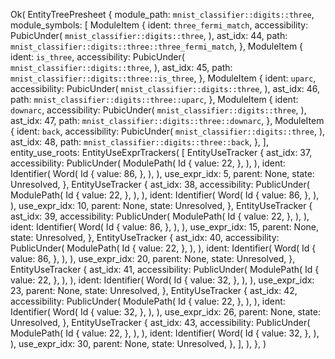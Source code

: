 Ok(
    EntityTreePresheet {
        module_path: `mnist_classifier::digits::three`,
        module_symbols: [
            ModuleItem {
                ident: `three_fermi_match`,
                accessibility: PubicUnder(
                    `mnist_classifier::digits::three`,
                ),
                ast_idx: 44,
                path: `mnist_classifier::digits::three::three_fermi_match`,
            },
            ModuleItem {
                ident: `is_three`,
                accessibility: PubicUnder(
                    `mnist_classifier::digits::three`,
                ),
                ast_idx: 45,
                path: `mnist_classifier::digits::three::is_three`,
            },
            ModuleItem {
                ident: `uparc`,
                accessibility: PubicUnder(
                    `mnist_classifier::digits::three`,
                ),
                ast_idx: 46,
                path: `mnist_classifier::digits::three::uparc`,
            },
            ModuleItem {
                ident: `downarc`,
                accessibility: PubicUnder(
                    `mnist_classifier::digits::three`,
                ),
                ast_idx: 47,
                path: `mnist_classifier::digits::three::downarc`,
            },
            ModuleItem {
                ident: `back`,
                accessibility: PubicUnder(
                    `mnist_classifier::digits::three`,
                ),
                ast_idx: 48,
                path: `mnist_classifier::digits::three::back`,
            },
        ],
        entity_use_roots: EntityUseExprTrackers(
            [
                EntityUseTracker {
                    ast_idx: 37,
                    accessibility: PublicUnder(
                        ModulePath(
                            Id {
                                value: 22,
                            },
                        ),
                    ),
                    ident: Identifier(
                        Word(
                            Id {
                                value: 86,
                            },
                        ),
                    ),
                    use_expr_idx: 5,
                    parent: None,
                    state: Unresolved,
                },
                EntityUseTracker {
                    ast_idx: 38,
                    accessibility: PublicUnder(
                        ModulePath(
                            Id {
                                value: 22,
                            },
                        ),
                    ),
                    ident: Identifier(
                        Word(
                            Id {
                                value: 86,
                            },
                        ),
                    ),
                    use_expr_idx: 10,
                    parent: None,
                    state: Unresolved,
                },
                EntityUseTracker {
                    ast_idx: 39,
                    accessibility: PublicUnder(
                        ModulePath(
                            Id {
                                value: 22,
                            },
                        ),
                    ),
                    ident: Identifier(
                        Word(
                            Id {
                                value: 86,
                            },
                        ),
                    ),
                    use_expr_idx: 15,
                    parent: None,
                    state: Unresolved,
                },
                EntityUseTracker {
                    ast_idx: 40,
                    accessibility: PublicUnder(
                        ModulePath(
                            Id {
                                value: 22,
                            },
                        ),
                    ),
                    ident: Identifier(
                        Word(
                            Id {
                                value: 86,
                            },
                        ),
                    ),
                    use_expr_idx: 20,
                    parent: None,
                    state: Unresolved,
                },
                EntityUseTracker {
                    ast_idx: 41,
                    accessibility: PublicUnder(
                        ModulePath(
                            Id {
                                value: 22,
                            },
                        ),
                    ),
                    ident: Identifier(
                        Word(
                            Id {
                                value: 32,
                            },
                        ),
                    ),
                    use_expr_idx: 23,
                    parent: None,
                    state: Unresolved,
                },
                EntityUseTracker {
                    ast_idx: 42,
                    accessibility: PublicUnder(
                        ModulePath(
                            Id {
                                value: 22,
                            },
                        ),
                    ),
                    ident: Identifier(
                        Word(
                            Id {
                                value: 32,
                            },
                        ),
                    ),
                    use_expr_idx: 26,
                    parent: None,
                    state: Unresolved,
                },
                EntityUseTracker {
                    ast_idx: 43,
                    accessibility: PublicUnder(
                        ModulePath(
                            Id {
                                value: 22,
                            },
                        ),
                    ),
                    ident: Identifier(
                        Word(
                            Id {
                                value: 32,
                            },
                        ),
                    ),
                    use_expr_idx: 30,
                    parent: None,
                    state: Unresolved,
                },
            ],
        ),
    },
)